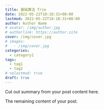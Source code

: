 ```yaml
---
title: 基础算法 Trie
date: 2022-05-22T10:18:31+08:00
lastmod: 2022-05-22T10:18:31+08:00
author: Author Name
# avatar: /img/author.jpg
# authorlink: https://author.site
cover: /img/cover.jpg
# images:
#   - /img/cover.jpg
categories:
  - category1
tags:
  - tag1
  - tag2
# nolastmod: true
draft: true
---
```


Cut out summary from your post content here.

<!--more-->

The remaining content of your post.
